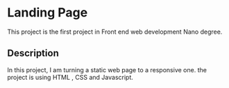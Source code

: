 # Landing Page

This project is the first project in Front end web development Nano degree.

## Description

In this project, I am turning a static web page to a responsive one.
the project is using HTML , CSS and Javascript.
